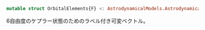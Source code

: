```julia
mutable struct OrbitalElements{F} <: AstrodynamicalModels.AstrodynamicalState{F, 6}
```

6自由度のケプラー状態のためのラベル付き可変ベクトル。
